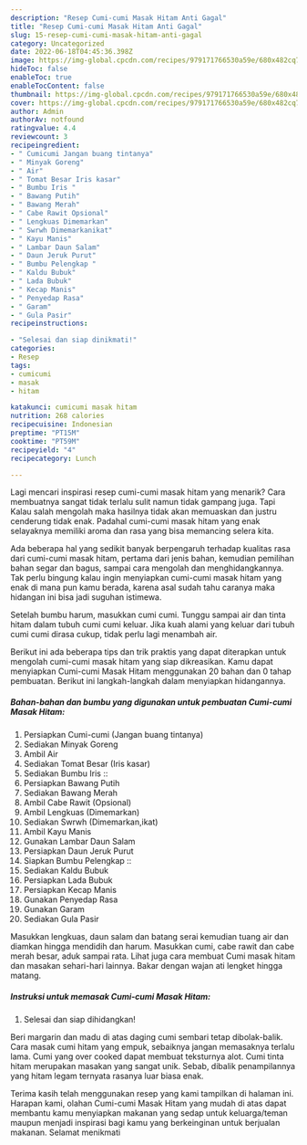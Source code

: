 ```yaml
---
description: "Resep Cumi-cumi Masak Hitam Anti Gagal"
title: "Resep Cumi-cumi Masak Hitam Anti Gagal"
slug: 15-resep-cumi-cumi-masak-hitam-anti-gagal
category: Uncategorized
date: 2022-06-18T04:45:36.398Z
image: https://img-global.cpcdn.com/recipes/979171766530a59e/680x482cq70/cumi-cumi-masak-hitam-foto-resep-utama.jpg
hideToc: false
enableToc: true
enableTocContent: false
thumbnail: https://img-global.cpcdn.com/recipes/979171766530a59e/680x482cq70/cumi-cumi-masak-hitam-foto-resep-utama.jpg
cover: https://img-global.cpcdn.com/recipes/979171766530a59e/680x482cq70/cumi-cumi-masak-hitam-foto-resep-utama.jpg
author: Admin
authorAv: notfound
ratingvalue: 4.4
reviewcount: 3
recipeingredient:
- " Cumicumi Jangan buang tintanya"
- " Minyak Goreng"
- " Air"
- " Tomat Besar Iris kasar"
- " Bumbu Iris "
- " Bawang Putih"
- " Bawang Merah"
- " Cabe Rawit Opsional"
- " Lengkuas Dimemarkan"
- " Swrwh Dimemarkanikat"
- " Kayu Manis"
- " Lambar Daun Salam"
- " Daun Jeruk Purut"
- " Bumbu Pelengkap "
- " Kaldu Bubuk"
- " Lada Bubuk"
- " Kecap Manis"
- " Penyedap Rasa"
- " Garam"
- " Gula Pasir"
recipeinstructions:

- "Selesai dan siap dinikmati!"
categories:
- Resep
tags:
- cumicumi
- masak
- hitam

katakunci: cumicumi masak hitam 
nutrition: 268 calories
recipecuisine: Indonesian
preptime: "PT15M"
cooktime: "PT59M"
recipeyield: "4"
recipecategory: Lunch

---
```



Lagi mencari inspirasi resep cumi-cumi masak hitam yang menarik? Cara membuatnya sangat tidak terlalu sulit namun tidak gampang juga. Tapi Kalau salah mengolah maka hasilnya tidak akan memuaskan dan justru cenderung tidak enak. Padahal cumi-cumi masak hitam yang enak selayaknya memiliki aroma dan rasa yang bisa memancing selera kita.


Ada beberapa hal yang sedikit banyak berpengaruh terhadap kualitas rasa dari cumi-cumi masak hitam, pertama dari jenis bahan, kemudian pemilihan bahan segar dan bagus, sampai cara mengolah dan menghidangkannya. Tak perlu bingung kalau ingin menyiapkan cumi-cumi masak hitam yang enak di mana pun kamu berada, karena asal sudah tahu caranya maka hidangan ini bisa jadi suguhan istimewa.

Setelah bumbu harum, masukkan cumi cumi. Tunggu sampai air dan tinta hitam dalam tubuh cumi cumi keluar. Jika kuah alami yang keluar dari tubuh cumi cumi dirasa cukup, tidak perlu lagi menambah air.


Berikut ini ada beberapa tips dan trik praktis yang dapat diterapkan untuk mengolah cumi-cumi masak hitam yang siap dikreasikan. Kamu dapat menyiapkan Cumi-cumi Masak Hitam menggunakan 20 bahan dan 0 tahap pembuatan. Berikut ini langkah-langkah dalam menyiapkan hidangannya.

<!--inarticleads1-->

##### Bahan-bahan dan bumbu yang digunakan untuk pembuatan Cumi-cumi Masak Hitam:

1. Persiapkan  Cumi-cumi (Jangan buang tintanya)
1. Sediakan  Minyak Goreng
1. Ambil  Air
1. Sediakan  Tomat Besar (Iris kasar)
1. Sediakan  Bumbu Iris ::
1. Persiapkan  Bawang Putih
1. Sediakan  Bawang Merah
1. Ambil  Cabe Rawit (Opsional)
1. Ambil  Lengkuas (Dimemarkan)
1. Sediakan  Swrwh (Dimemarkan,ikat)
1. Ambil  Kayu Manis
1. Gunakan  Lambar Daun Salam
1. Persiapkan  Daun Jeruk Purut
1. Siapkan  Bumbu Pelengkap ::
1. Sediakan  Kaldu Bubuk
1. Persiapkan  Lada Bubuk
1. Persiapkan  Kecap Manis
1. Gunakan  Penyedap Rasa
1. Gunakan  Garam
1. Sediakan  Gula Pasir


Masukkan lengkuas, daun salam dan batang serai kemudian tuang air dan diamkan hingga mendidih dan harum. Masukkan cumi, cabe rawit dan cabe merah besar, aduk sampai rata. Lihat juga cara membuat Cumi masak hitam dan masakan sehari-hari lainnya. Bakar dengan wajan ati lengket hingga matang. 

<!--inarticleads2-->

##### Instruksi untuk memasak Cumi-cumi Masak Hitam:


1. Selesai dan siap dihidangkan!

Beri margarin dan madu di atas daging cumi sembari tetap dibolak-balik. Cara masak cumi hitam yang empuk, sebaiknya jangan memasaknya terlalu lama. Cumi yang over cooked dapat membuat teksturnya alot. Cumi tinta hitam merupakan masakan yang sangat unik. Sebab, dibalik penampilannya yang hitam legam ternyata rasanya luar biasa enak. 

Terima kasih telah menggunakan resep yang kami tampilkan di halaman ini. Harapan kami, olahan Cumi-cumi Masak Hitam yang mudah di atas dapat membantu kamu menyiapkan makanan yang sedap untuk keluarga/teman maupun menjadi inspirasi bagi kamu yang berkeinginan untuk berjualan makanan. Selamat menikmati
